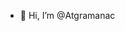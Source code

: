 - 👋 Hi, I’m @Atgramanac

<!---
Atgramanac/Atgramanac is a ✨ special ✨ repository because its `README.md` (this file) appears on your GitHub profile.
You can click the Preview link to take a look at your changes.
--->
